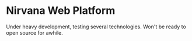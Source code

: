 Nirvana Web Platform
====================


Under heavy development, testing several technologies. Won't be ready to open source for awhile.
